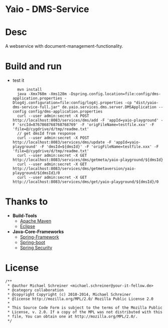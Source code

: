 Yaio - DMS-Service
=====================

# Desc
A webservice with document-management-functionality.


# Build and run
- test it

        mvn install
        java -Xmx768m -Xms128m -Dspring.config.location=file:config/dms-application.properties -Dlog4j.configuration=file:config/log4j.properties -cp "dist/yaio-dms-service-full.jar" de.yaio.services.dms.server.DMSApplication --config config/dms-application.properties
        curl --user admin:secret -X POST http://localhost:8083/services/dms/add -F 'appId=yaio-playground' -F 'srcId=8767868768768768769' -F 'origFileName=testfile.xxx' -F 'file=@/cygdrive/d/tmp/readme.txt'
        // get dmsId from response
        curl --user admin:secret -X POST http://localhost:8083/services/dms/update -F 'appId=yaio-playground' -F 'dmsId=${dmsId}' -F 'origFileName=testfile.xxx' -F 'file=@/cygdrive/d/tmp/readme.txt'
        curl --user admin:secret -X GET http://localhost:8083/services/dms/getmeta/yaio-playground/${dmsId}
        curl --user admin:secret -X GET http://localhost:8083/services/dms/getmetaversion/yaio-playground/${dmsId}/0
        curl --user admin:secret -X GET http://localhost:8083/services/dms/get/yaio-playground/${dmsId}/0

# Thanks to
- **Build-Tools**
    - [Apache Maven](https://github.com/apache/maven)
    - [Eclipse](http://eclipse.org/)
- **Java-Core-Frameworks**
    - [Spring-Framework](https://github.com/spring-projects/spring-framework)
    - [Spring-boot](https://github.com/spring-projects/spring-boot)
    - [Spring Security](https://github.com/spring-projects/spring-security)

# License
    /**
     * @author Michael Schreiner <michael.schreiner@your-it-fellow.de>
     * @category collaboration
     * @copyright Copyright (c) 2010-2014, Michael Schreiner
     * @license http://mozilla.org/MPL/2.0/ Mozilla Public License 2.0
     *
     * This Source Code Form is subject to the terms of the Mozilla Public
     * License, v. 2.0. If a copy of the MPL was not distributed with this
     * file, You can obtain one at http://mozilla.org/MPL/2.0/.
     */
